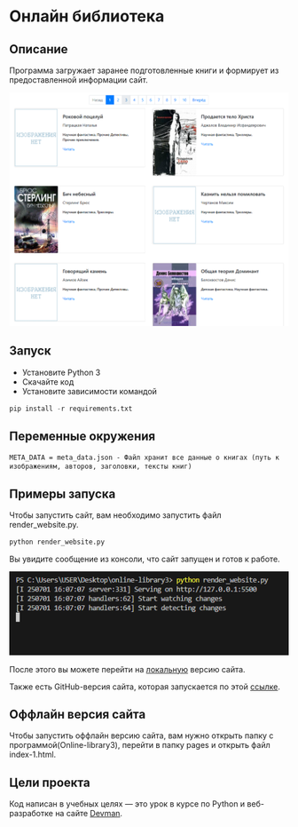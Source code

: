 # Онлайн библиотека

## Описание
Программа загружает заранее подготовленные книги  и формирует из предоставленной информации сайт.

![Скриншот сайта](media/img/screenshot.png)


## Запуск

- Установите Python 3
- Скачайте код
- Установите зависимости командой 
```python
pip install -r requirements.txt
```

## Переменные окружения

```
META_DATA = meta_data.json - Файл хранит все данные о книгах (путь к изображениям, авторов, заголовки, тексты книг)
```
## Примеры запуска

Чтобы запустить сайт, вам необходимо запустить файл render_website.py.
```python
python render_website.py
```
Вы увидите сообщение из консоли, что сайт запущен и готов к работе.

![Все работает](media/img/worked.png)

После этого вы можете перейти на [локальную](http://127.0.0.1:5500/pages/index-1.html) версию сайта.

Также есть GitHub-версия сайта, которая запускается по этой [ссылке](https://dilexi.github.io/online-library3/pages/index-1.html). 

## Оффлайн версия сайта

Чтобы запустить оффлайн версию сайта, вам нужно открыть папку с программой(Online-library3), перейти в папку pages и открыть файл index-1.html.

## Цели проекта

Код написан в учебных целях — это урок в курсе по Python и веб-разработке на сайте [Devman](https://dvmn.org).
